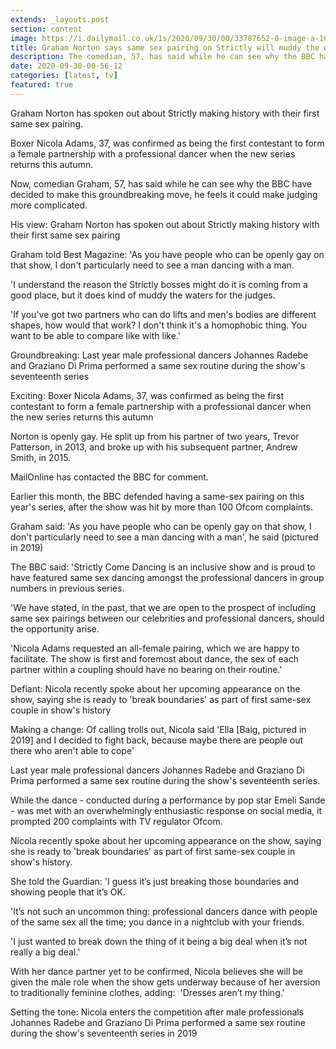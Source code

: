 ```yaml
---
extends: _layouts.post
section: content
image: https://i.dailymail.co.uk/1s/2020/09/30/00/33787652-0-image-a-160_1601422593401.jpg 
title: Graham Norton says same sex pairing on Strictly will muddy the waters for the judges 
description: The comedian, 57, has said while he can see why the BBC have decided to make this groundbreaking move, he feels it could make judging more complicated.   
date: 2020-09-30-00-56-12 
categories: [latest, tv] 
featured: true 
--- 
```

Graham Norton has spoken out about Strictly making history with their first same sex pairing. 

Boxer Nicola Adams, 37, was confirmed as being the first contestant to form a female partnership with a professional dancer when the new series returns this autumn. 

Now, comedian Graham, 57, has said while he can see why the BBC have decided to make this groundbreaking move, he feels it could make judging more complicated.  

His view: Graham Norton has spoken out about Strictly making history with their first same sex pairing

Graham told Best Magazine: 'As you have people who can be openly gay on that show, I don't ­particularly need to see a man dancing with a man.

'I understand the reason the Strictly bosses might do it is coming from a good place, but it does kind of muddy the waters for the judges.

'If you've got two partners who can do lifts and men's bodies are different shapes, how would that work? I don't think it's a homophobic thing. You want to be able to compare like with like.' 

Groundbreaking: Last year male professional dancers Johannes Radebe and Graziano Di Prima performed a same sex routine during the show's seventeenth series

Exciting: Boxer Nicola Adams, 37, was confirmed as being the first contestant to form a female partnership with a professional dancer when the new series returns this autumn 

Norton is openly gay. He split up from his partner of two years, Trevor Patterson, in 2013, and broke up with his subsequent partner, Andrew Smith, in 2015.

MailOnline has contacted the BBC for comment.

Earlier this month, the BBC defended having a same-sex pairing on this year's series, after the show was hit by more than 100 Ofcom complaints. 

Graham said: 'As you have people who can be openly gay on that show, I don't ­particularly need to see a man dancing with a man', he said (pictured in 2019)

The BBC said: 'Strictly Come Dancing is an inclusive show and is proud to have featured same sex dancing amongst the professional dancers in group numbers in previous series. 

'We have stated, in the past, that we are open to the prospect of including same sex pairings between our celebrities and professional dancers, should the opportunity arise. 

'Nicola Adams requested an all-female pairing, which we are happy to facilitate. The show is first and foremost about dance, the sex of each partner within a coupling should have no bearing on their routine.'

Defiant: Nicola recently spoke about her upcoming appearance on the show, saying she is ready to 'break boundaries' as part of first same-sex couple in show's history 

Making a change: Of calling trolls out, Nicola said 'Ella [Baig, pictured in 2019] and I decided to fight back, because maybe there are people out there who aren't able to cope'

Last year male professional dancers Johannes Radebe and Graziano Di Prima performed a same sex routine during the show's seventeenth series.  

While the dance - conducted during a performance by pop star Emeli Sande - was met with an overwhelmingly enthusiastic response on social media, it prompted 200 complaints with TV regulator Ofcom.    

Nicola recently spoke about her upcoming appearance on the show, saying she is ready to 'break boundaries' as part of first same-sex couple in show's history.

She told the Guardian: 'I guess it’s just breaking those boundaries and showing people that it’s OK.

'It’s not such an uncommon thing: professional dancers dance with people of the same sex all the time; you dance in a nightclub with your friends.  

'I just wanted to break down the thing of it being a big deal when it’s not really a big deal.' 

With her dance partner yet to be confirmed, Nicola believes she will be given the male role when the show gets underway because of her aversion to traditionally feminine clothes, adding:  'Dresses aren’t my thing.'  

Setting the tone: Nicola enters the competition after male professionals Johannes Radebe and Graziano Di Prima performed a same sex routine during the show's seventeenth series in 2019

